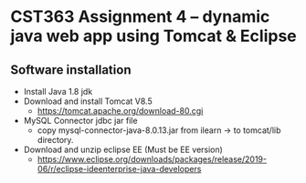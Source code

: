 # CST363 Assignment 4 – dynamic java web app using Tomcat & Eclipse

## Software installation
* Install Java 1.8 jdk
* Download and install Tomcat V8.5
    * https://tomcat.apache.org/download-80.cgi
* MySQL Connector jdbc jar file
    * copy mysql-connector-java-8.0.13.jar from ilearn → to tomcat/lib directory.
* Download and unzip eclipse EE (Must be EE version)
    * https://www.eclipse.org/downloads/packages/release/2019-06/r/eclipse-ideenterprise-java-developers